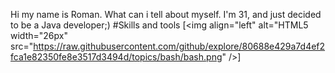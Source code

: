 Hi my name is Roman. What can i tell about myself. I'm 31, and just decided to be a Java developer;)
#Skills and tools
[<img align="left" alt="HTML5 width="26px" src="https://raw.githubusercontent.com/github/explore/80688e429a7d4ef2fca1e82350fe8e3517d3494d/topics/bash/bash.png" />]
